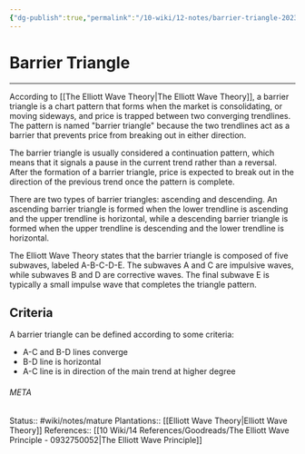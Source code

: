 ```yaml
---
{"dg-publish":true,"permalink":"/10-wiki/12-notes/barrier-triangle-20230129063551/"}
---
```


# Barrier Triangle
---
According to [[The Elliott Wave Theory\|The Elliott Wave Theory]], a barrier triangle is a chart pattern that forms when the market is consolidating, or moving sideways, and price is trapped between two converging trendlines. The pattern is named "barrier triangle" because the two trendlines act as a barrier that prevents price from breaking out in either direction.

The barrier triangle is usually considered a continuation pattern, which means that it signals a pause in the current trend rather than a reversal. After the formation of a barrier triangle, price is expected to break out in the direction of the previous trend once the pattern is complete.

There are two types of barrier triangles: ascending and descending. An ascending barrier triangle is formed when the lower trendline is ascending and the upper trendline is horizontal, while a descending barrier triangle is formed when the upper trendline is descending and the lower trendline is horizontal.

The Elliott Wave Theory states that the barrier triangle is composed of five subwaves, labeled A-B-C-D-E. The subwaves A and C are impulsive waves, while subwaves B and D are corrective waves. The final subwave E is typically a small impulse wave that completes the triangle pattern.


## Criteria
A barrier triangle can be defined according to some criteria:
- A-C and B-D lines converge
- B-D line is horizontal
- A-C line is in direction of the main trend at higher degree



###### META
Status:: #wiki/notes/mature 
Plantations:: [[Elliott Wave Theory\|Elliott Wave Theory]]
References:: [[10 Wiki/14 References/Goodreads/The Elliott Wave Principle - 0932750052\|The Elliott Wave Principle]]
